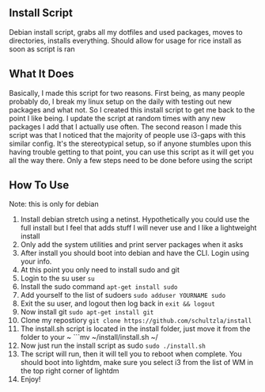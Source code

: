 ## Install Script

Debian install script, grabs all my dotfiles and used packages, moves to directories, installs everything. Should allow for usage for rice install as soon as script is ran

## What It Does

Basically, I made this script for two reasons. First being, as many people probably do, I break my linux setup on the daily with testing out new packages and what not. So I created this install script to get me back to the point I like being. I update the script at random times with any new packages I add that I actually use often. The second reason I made this script was that I noticed that the majority of people use i3-gaps with this similar config. It's the stereotypical setup, so if anyone stumbles upon this having trouble getting to that point, you can use this script as it will get you all the way there. Only a few steps need to be done before using the script

## How To Use

Note: this is only for debian

1. Install debian stretch using a netinst. Hypothetically you could use the full install but I feel that adds stuff I will never use and I like a lightweight install
2. Only add the system utilities and print server packages when it asks 
3. After install you should boot into debian and have the CLI. Login using your info.
4. At this point you only need to install sudo and git
5. Login to the su user ```su```
6. Install the sudo command ```apt-get install sudo```
7. Add yourself to the list of sudoers ```sudo adduser YOURNAME sudo```
8. Exit the su user, and logout then log back in ```exit && logout```
9. Now install git ```sudo apt-get install git```
10. Clone my repostiory ```git clone https://github.com/schultzla/install```
11. The install.sh script is located in the install folder, just move it from the folder to your ~ ```mv ~/install/install.sh ~/
12. Now just run the install script as sudo ```sudo ./install.sh```
13. The script will run, then it will tell you to reboot when  complete. You should boot into lightdm, make sure you select i3 from the list of WM in the top right corner of lightdm
14. Enjoy!
